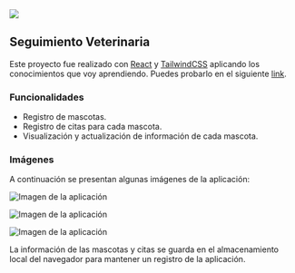 <img src="https://media.licdn.com/dms/image/D4D16AQHOHQ6Q0LtjrA/profile-displaybackgroundimage-shrink_350_1400/0/1681584517093?e=1687996800&v=beta&t=zI2FhAcXiYGScnxx_dsKE-xX11NhJ08AS8dHOLEHhU0"/>

## Seguimiento Veterinaria

Este proyecto fue realizado con [React](https://reactjs.org/) y [TailwindCSS](https://tailwindcss.com/) aplicando los conocimientos que voy aprendiendo. Puedes probarlo en el siguiente [link](https://veterinariabasilio.netlify.app).

### Funcionalidades

- Registro de mascotas.
- Registro de citas para cada mascota.
- Visualización y actualización de información de cada mascota.

### Imágenes

A continuación se presentan algunas imágenes de la aplicación:

![Imagen de la aplicación](https://i.ibb.co/2qTZFyw/Captura-desde-2023-02-10-21-32-42.png)

![Imagen de la aplicación](https://i.ibb.co/Gpq70Rt/Captura-desde-2023-02-10-21-32-40.png)

![Imagen de la aplicación](https://i.ibb.co/NCsKGHn/Captura-desde-2023-02-10-21-33-28.png)

La información de las mascotas y citas se guarda en el almacenamiento local del navegador para mantener un registro de la aplicación.


